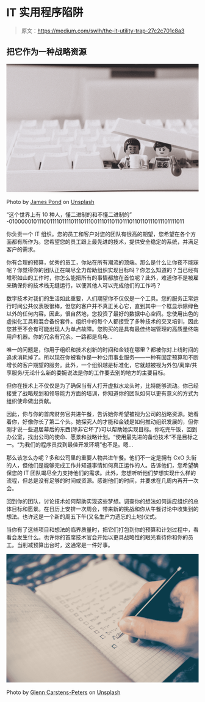 # IT 实用程序陷阱

> 原文：<https://medium.com/swlh/the-it-utility-trap-27c2c701c8a3>

## 把它作为一种战略资源

![](img/df1a5fa1ae1b532f3e02e573692fefb3.png)

Photo by [James Pond](https://unsplash.com/@jamesponddotco?utm_source=medium&utm_medium=referral) on [Unsplash](https://unsplash.com?utm_source=medium&utm_medium=referral)

“这个世界上有 10 种人，懂二进制的和不懂二进制的”
-01000001011100111101111011101110011101101101110110110111011101111011

你负责一个 IT 组织。您的员工和客户对您的团队有很高的期望，您希望在各个方面都有所作为。您希望您的员工跟上最先进的技术，提供安全稳定的系统，并满足客户的需求。

你有合理的预算，优秀的员工，你站在所有潮流的顶端。那么是什么让你夜不能寐呢？你觉得你的团队正在竭尽全力帮助组织实现目标吗？你怎么知道的？当已经有堆积如山的工作时，你怎么能把所有的事情都放在首位呢？此外，难道你不是被雇来确保你的技术栈无缝运行，以便其他人可以完成他们的工作吗？

数字技术对我们的生活如此重要，人们期望你不仅仅是一个工具。您的服务正常运行时间公共仪表板很棒，但您的客户并不真正关心它，直到其中一个框显示除绿色以外的任何内容。因此，很自然地，您投资了最好的数据中心空间。您使用出色的虚拟化工具和混合备份套件。组织中的每个人都接受了多种技术的交叉培训，因此您甚至不会有可能出现人为单点故障。您购买的是具有最佳终端管理的高质量终端用户机器。你的冗余有冗余。一路都是乌龟...

唯一的问题是，你用于组织和技术创新的时间和金钱在哪里？都被你对上线时间的追求消耗掉了。所以现在你被看作是一种公用事业服务——一种有固定预算和不断增长的客户期望的服务。此外，一个组织越是标准化，它就越被视为外包/离岸/共享服务/无论什么新的委婉说法是你的工作要去别的地方的主要目标。

但你在技术上不仅仅是为了确保当有人打开虚拟水龙头时，比特能够流动。你已经接受了战略规划和领导能力方面的培训，你知道你的团队如何以更有意义的方式为组织使命做出贡献。

因此，你与你的首席财务官共进午餐，告诉她你希望被视为公司的战略资源。她看着你，好像你长了第二个头。她探究人的才能和金钱是如何推动组织发展的，但你刚才说一些退居幕后的东西(除非它坏了)可以帮助她实现目标。你吃完午饭，回到办公室，找出公司的使命、愿景和战略计划。“使用最先进的备份技术”不是目标之一。“为我们的程序员找到最佳开发环境”也不是。嗯…

那么该怎么办呢？多和公司里的重要人物共进午餐。他们不一定是拥有 CxO 头衔的人，但他们是能够完成工作并知道事情如何真正运作的人。告诉他们，您希望确保您的 IT 团队竭尽全力支持他们的需求。此外，您想听听他们梦想实现什么样的流程，但总是没有足够的时间或资源。感谢他们的时间，并要求在几周内再开一次会。

回到你的团队，讨论技术如何帮助实现这些梦想。调查你的想法如何适应组织的总体目标和愿景。在日历上安排一次周会，带来新的挑战和你从午餐讨论中收集到的想法。也许这是一个新的周五下午(又名生产力遗忘的土地)仪式。

当你有了这些项目和想法的临界质量时，把它们打包到你的预算和计划过程中，看看会发生什么。也许你的首席技术官会开始以更具战略性的眼光看待你和你的员工。当削减预算出台时，这通常是一件好事。

![](img/a5ba8da97a7b87feaf8215433ab6f335.png)

Photo by [Glenn Carstens-Peters](https://unsplash.com/@glenncarstenspeters?utm_source=medium&utm_medium=referral) on [Unsplash](https://unsplash.com?utm_source=medium&utm_medium=referral)